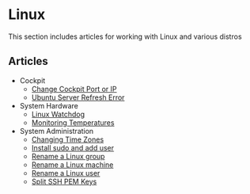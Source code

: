 # Linux

This section includes articles for working with Linux and various distros

## Articles

- Cockpit
    - [Change Cockpit Port or IP](Change-Cockpit-Listener.md)
    - [Ubuntu Server Refresh Error](Ubuntu-Cockpit-Cache-Refresh-Error.md)
- System Hardware
    - [Linux Watchdog](Watchdog.md)
    - [Monitoring Temperatures](CPU-Thermal.md)
- System Administration
    - [Changing Time Zones](Change-Time-Zone.md)
    - [Install sudo and add user](Add-Sudo.md)
    - [Rename a Linux group](Rename-Group.md)
    - [Rename a Linux machine](Rename-Host-Machine.md)
    - [Rename a Linux user](Rename-User.md)
    - [Split SSH PEM Keys](Split-PEM-SSH-Key.md)

